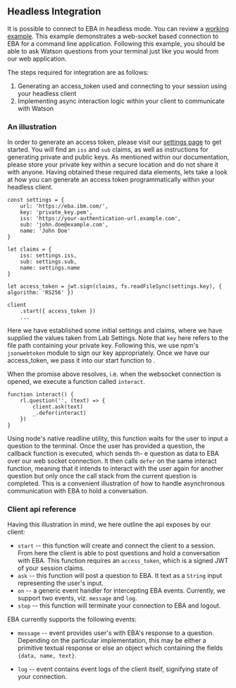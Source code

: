 ## Headless Integration

It is possible to connect to EBA in headless mode. You can review a [working example](https://github.com/ibm-watson-embedded-business-assistant/eba-example-agents/tree/master/samples/websocket-node-client). This example demonstrates a web-socket based connection to EBA for a command line application. Following this example, you should be able to ask Watson questions from your terminal just like you would from our web application.

The steps required for integration are as follows:
1. Generating an access_token used and connecting to your session using your headless client
2. Implementing async interaction logic within your client to communicate with Watson

### An illustration

In order to generate an access token, please visit our [settings page](https://eba.ibm.com/assistant#/lab/settings) to get started. You will find an `iss` and `sub` claims, as well as instructions for generating private and public keys. As mentioned within our documentation, please store your private key within a secure location and do not share it with anyone. Having obtained these required data elements, lets take a look at how you can generate an access token programmatically within your headless client.

```
const settings = {
    url: 'https://eba.ibm.com/',
    key: 'private_key.pem',
    iss: 'https://your-authentication-url.example.com',
    sub: 'john.doe@example.com',
    name: 'John Doe'
}

let claims = {
    iss: settings.iss,
    sub: settings.sub,
    name: settings.name
}

let access_token = jwt.sign(claims, fs.readFileSync(settings.key), { algorithm: 'RS256' })

client
    .start({ access_token })
    ...

```

Here we have established some initial settings and claims, where we have supplied the values taken from Lab Settings. Note that `key` here refers to the file path containing your private key. Following this, we use npm's `jsonwebtoken` module to sign our key appropriately. Once we have our access_token, we pass it into our start function to . 

When the promise above resolves, i.e. when the websocket connection is opened, we execute a function called `interact`.

```
function interact() {
    rl.question('', (text) => {
        client.ask(text)
        _.defer(interact)
    })
}
```

Using node's native readline utility, this function waits for the user to input a question to the terminal. Once the user has provided a question, the callback function is executed, which sends th- e question as data to EBA over our web socket connection. It then calls `defer` on the same interact function, meaning that it intends to interact with the user again for another question but only once the call stack from the current question is completed. This is a convenient illustration of how to handle asynchronous communication with EBA to hold a conversation.

### Client api reference
Having this illustration in mind, we here outline the api exposes by our client:

- `start` -- this function will create and connect the client to a session. From here the client is able to post questions and hold a conversation with EBA. This function requires an `access_token`, which is a signed JWT of your session claims.
- `ask`  -- this function will post a question to EBA. It text as a `String` input representing the user's input.
- `on`   -- a generic event handler for intercepting EBA events. Currently, we support two events, viz. `message` and `log`.
- `stop` -- this function will terminate your connection to EBA and logout.

EBA currently supports the following events:

- `message` -- event provides user's with EBA's response to a question. Depending on the particular implementation, this may be either a primitive textual response or else an object which containing the fields `{data, name, text}`. 

- `log` -- event contains event logs of the client itself, signifying state of your connection.
